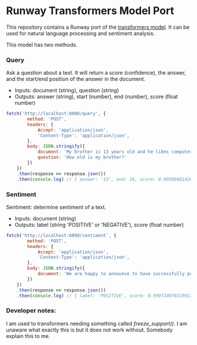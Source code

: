# Runway Transformers Model Port

This repository contains a Runway port of the [transformers model](https://github.com/huggingface/transformers). It can be used for natural language processing and sentiment analysis.

This model has two methods.

### Query
Ask a question about a text. It will return a score (confidence), the answer, and the start/end position of the answer in the document.

* Inputs: document (string), question (string)
* Outputs: answer (string), start (number), end (number), score (float number)

```js 
fetch('http://localhost:8000/query', {
        method: 'POST',
        headers: {
            Accept: 'application/json',
            'Content-Type': 'application/json',
        },
        body: JSON.stringify({
            document: 'My brother is 13 years old and he likes computer games',
            question: 'How old is my brother?'
        })
    })
    .then(response => response.json())
    .then(console.log) // { answer: '13', end: 16, score: 0.9058668142651101, start: 14 }
```

### Sentiment
Sentiment: determine sentiment of a text.

* Inputs: document (string)
* Outputs: label (string 'POSITIVE' or 'NEGATIVE'), score (float number)
```js 
fetch('http://localhost:8000/sentiment', {
        method: 'POST',
        headers: {
            Accept: 'application/json',
            'Content-Type': 'application/json',
        },
        body: JSON.stringify({
            document: 'We are happy to announce to have successfully ported transformers to Runway!'
        })
    })
    .then(response => response.json())
    .then(console.log) // { label: 'POSITIVE', score: 0.9997140765190125 }
``` 

### Developer notes:
I am used to transformers needing something called _freeze_support()_. I am unaware what exactly this is but it does not work without. Somebody explain this to me.